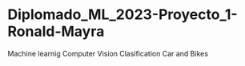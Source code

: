 # Diplomado_ML_2023-Proyecto_1-Ronald-Mayra
Machine learnig Computer Vision Clasification Car and Bikes
